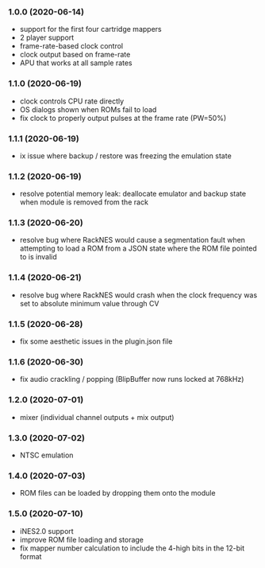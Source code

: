 ### 1.0.0 (2020-06-14)

-   support for the first four cartridge mappers
-   2 player support
-   frame-rate-based clock control
-   clock output based on frame-rate
-   APU that works at all sample rates

### 1.1.0 (2020-06-19)

-   clock controls CPU rate directly
-   OS dialogs shown when ROMs fail to load
-   fix clock to properly output pulses at the frame rate (PW=50%)

### 1.1.1 (2020-06-19)

-   ix issue where backup / restore was freezing the emulation state

### 1.1.2 (2020-06-19)

-   resolve potential memory leak: deallocate emulator and backup state when
    module is removed from the rack

### 1.1.3 (2020-06-20)

-   resolve bug where RackNES would cause a segmentation fault when attempting
    to load a ROM from a JSON state where the ROM file pointed to is invalid

### 1.1.4 (2020-06-21)

-   resolve bug where RackNES would crash when the clock frequency was set to
    absolute minimum value through CV

### 1.1.5 (2020-06-28)

-   fix some aesthetic issues in the plugin.json file

### 1.1.6 (2020-06-30)

-   fix audio crackling / popping (BlipBuffer now runs locked at 768kHz)

### 1.2.0 (2020-07-01)

-   mixer (individual channel outputs + mix output)

### 1.3.0 (2020-07-02)

-   NTSC emulation

### 1.4.0 (2020-07-03)

-   ROM files can be loaded by dropping them onto the module

### 1.5.0 (2020-07-10)

-   iNES2.0 support
-   improve ROM file loading and storage
-   fix mapper number calculation to include the 4-high bits in the 12-bit
    format
